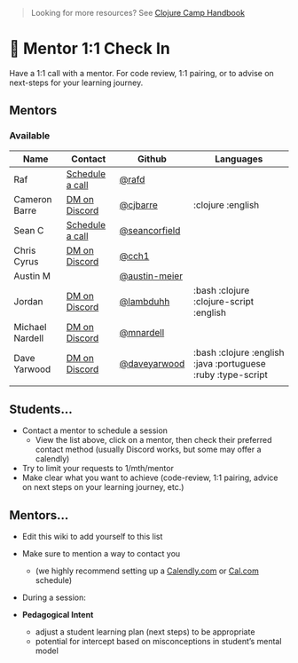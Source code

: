 > Looking for more resources? See [Clojure Camp Handbook](/README.md)

# 🔄 Mentor 1:1 Check In

Have a 1:1 call with a mentor. For code review, 1:1 pairing, or to advise on next-steps for your learning journey.

## Mentors

### Available

| Name            | Contact                                                                  | Github                                           | Languages         |
| --------------- | ------------------------------------------------------------------------ | ------------------------------------------------ | ----------------- |
| Raf             | [Schedule a call](https://cal.com/rafal.dittwald/clojure-camp-mentoring) | [@rafd](https://github.com/rafd)                 |                   |
| Cameron Barre   | [DM on Discord](/initiatives/discord.md)                                 | [@cjbarre](https://github.com/cjbarre)           | :clojure :english |
| Sean C          | [Schedule a call](https://calendly.com/seancorfield)                     | [@seancorfield](https://github.com/seancorfield) |                   |
| Chris Cyrus     | [DM on Discord](/initiatives/discord.md)                                 | [@cch1](https://github.com/cch1)                 |                   |
| Austin M        |                                                                          | [@austin-meier](https://github.com/austin-meier) |                                                              |
| Jordan          | [DM on Discord](/initiatives/discord.md)                                 | [@lambduhh](https://github.com/lambduhh)         | :bash :clojure :clojure-script :english                      |
| Michael Nardell | [DM on Discord](/initiatives/discord.md)                                 | [@mnardell](https://github.com/mnardell)         |                                                              |
| Dave Yarwood    | [DM on Discord](/initiatives/discord.md)                                 | [@daveyarwood](https://github.com/daveyarwood)   | :bash :clojure :english :java :portuguese :ruby :type-script |
                                   |
                                   
## Students…

- Contact a mentor to schedule a session
  - View the list above, click on a mentor, then check their preferred contact method (usually Discord works, but some may offer a calendly)
- Try to limit your requests to 1/mth/mentor
- Make clear what you want to achieve (code-review, 1:1 pairing, advice on next steps on your learning journey, etc.)

## Mentors…

- Edit this wiki to add yourself to this list
- Make sure to mention a way to contact you
  - (we highly recommend setting up a [Calendly.com](http://Calendly.com) or [Cal.com](http://Cal.com) schedule)
- During a session:

- **Pedagogical Intent**
  - adjust a student learning plan (next steps) to be appropriate
  - potential for intercept based on misconceptions in student’s mental model
